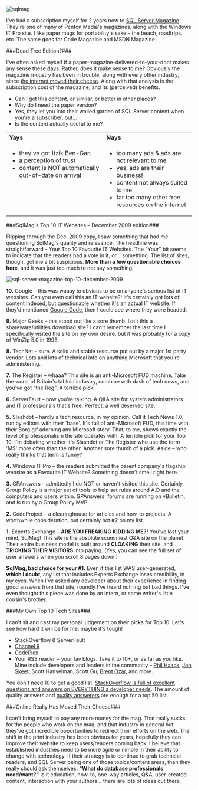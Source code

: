 <!--{Title:"Why I Won’t Be Re-Subscribing to SQL Server Magazine", PublishedOn:"2009-12-29T18:36:32", Intro:"I'm done with dead-tree edition magazines", Tags:["sql-server"]} -->

![sqlmag](http://i.imgur.com/iMaB9d2.jpg)

I've had a subscription myself for 2 years now to [SQL Server Magazine](http://www.sqlmag.com/). They're one of many of Penton Media's magazines, along with the Windows IT Pro site. I like paper mags for portability's sake – the beach, roadtrips, etc. The same goes for Code Magazine and MSDN Magazine. 

###Dead Tree Edition?###

I've often asked myself if a paper-magazine-delivered-to-your-door makes any sense these days. Rather, does it make sense to me? Obviously the magazine industry has been in trouble, along with every other industry, since [the internet moved their cheese](http://www.whomovedmycheese.com). Along with that analysis is the subscription cost of the magazine, and its (perceived) benefits. 

* Can I get this content, or similar, or better in other places? 
* Why do I need the paper version? 
* Yes, they let you into their walled garden of SQL Server content when you're a subscriber, but... 
* Is the content actually useful to me? 

<table border="0" cellspacing="0" cellpadding="0">
      <tr>
        <td valign="top"><B>Yays</B>
        </td>
        <td valign="top"><B>Nays</B>
        </td>
      </tr>
      <tr>
        <td valign="top">
<ul><li>they've got Itzik Ben-Gan 
 
<li> a perception of trust 

<li> content is NOT automatically out-of-date on arrival   
        </td>
        <td valign="top">  
        <ul>
<li> too many ads &amp; ads are not relevant to me 
<li> yes, ads are their business! 
 <li> content not always suited to me 
<li> far too many other free resources on the internet     
        </td>
      </tr>
    
  </table>

###SqlMag's Top 10 IT Websites – December 2009 edition###

Flipping through the Dec. 2009 copy, I saw something that had me questioning SqlMag's quality and relevance. The headline was straightforward – Your Top 10 Favourite IT Websites. The "Your" bit seems to indicate that the readers had a vote in it, or... something. The list of sites, though, got me a bit suspicious. **More than a few questionable choices here**, and it was just too much to not say something. 

![sql-server-magazine-top-10-december-2009](http://i.imgur.com/ezZRGpL.png)

**10.** Google – this was waaay to obvious to be on anyone's serious list of IT websites. Can you even call this an IT website?! It's certainly got lots of content indexed, but questionable whether it's an actual IT website. If they'd mentioned [Google Code](http://code.google.com/), then I could see where they were headed.

**9.** Major Geeks – this stood out like a sore thumb. Isn't this a shareware/utilities download site? I can't remember the last time I specifically visited the site on my own desire, but it was probably for a copy of WinZip 5.0 in 1998. 

**8.** TechNet – sure.  A solid and stable resource put out by a major 1st party vendor. Lots and lots of technical info on anything Microsoft that you're administering.

**7.** The Register – whaaa? This site is an anti-Microsoft FUD machine. Take the worst of Britain's tabloid industry, combine with dash of tech news, and you've got "the Reg". A terrible pick!

**6.** ServerFault – now you're talking. A Q&amp;A site for system administrators and IT professionals that's free. Perfect, a well deserved site.

**5.** Slashdot – hardly a tech resource, in my opinion. Call it Tech News 1.0, run by editors with their 'base'. It's full of anti-Microsoft FUD, this time with their Borg.gif adorning any Microsoft story. That, to me, shows exactly the level of professionalism the site operates with. A terrible pick for your Top 10. I'm debating whether it's Slashdot or The Register who use the term 'M$' more often than the other. Another sore thumb of a pick. Aside – who really thinks that term is funny?

**4.** Windows IT Pro – the readers submitted the parent company's flagship website as a Favourite IT Website? Something doesn't smell right here.

**3.** GPAnswers – admittedly I do NOT or haven't visited this site. Certainly Group Policy is a major set of tools to help set rules around A.D and the computers and users within. GPAnswers' forums are running on vBulletin, and is run by a Group Policy MVP.

**2.** CodeProject – a clearinghouse for articles and how-to projects. A worthwhile consideration, but certainly not #2 on my list.

**1.** Experts Exchange – **ARE YOU FREAKING KIDDING ME?!** You've lost your mind, SqlMag! This site is the absolute scummiest Q&amp;A site on the planet. Their entire business model is built around **CLOAKING** their site, and **TRICKING THEIR VISITORS** into paying. (Yes, you can see the full set of user answers when you scroll 8 pages down!) 
 
**SqlMag, bad choice for your #1.** Even if this list WAS user-generated, **which I doubt**, any list that includes Experts Exchange loses credibility, in my eyes. When I've asked any developer about their experience in finding good answers from that site, roundly I've heard nothing but bad things. I've even thought this piece was done by an intern, or some writer's little cousin's brother.

###My Own Top 10 Tech Sites###

I can't sit and cast my personal judgement on their picks for Top 10. Let's see how hard it will be for me, maybe it's tough! 
* StackOverflow &amp; ServerFault 
* [Channel 9](http://channel9.msdn.com/)
* [CodePlex](http://www.codeplex.com/)
* Your RSS reader + your fav blogs. Take it to 10+, or as far as you like.  Mine include developers and leaders in the community – [Phil Haack](http://haacked.com/), [Jon Skeet](http://msmvps.com/blogs/jon_skeet/Default.aspx), Scott Hanselman, Scott Gu, [Brent Ozar](http://www.brentozar.com/), and more. 
 
You don't need 10 to get a good list. [StackOverflow is full of excellent questions and answers on EVERYTHING a developer needs](http://www.stackoverflow.com). The amount of quality answers and [quality answerers](http://stackoverflow.com/users) are enough for a top 50 list.

###Online Really Has Moved Their Cheese###

I can't bring myself to pay any more money for the mag. That really sucks for the people who work on the mag, and that industry in general but they've got incredible opportunities to redirect their efforts on the web. The shift in the print industry has been obvious for years, hopefully they can improve their website to keep users/readers coming back. I believe that established industries need to be more agile or nimble in their ability to change with technology.
If their strategy is to continue to grab technical readers, and SQL Server being one of those topics/content areas, then they really should ask themselves: **"What do database professionals need/want?"** Is it education, how-to, one-way articles, Q&amp;A, user-created content, interaction with your authors... there are lots of ideas out there.
